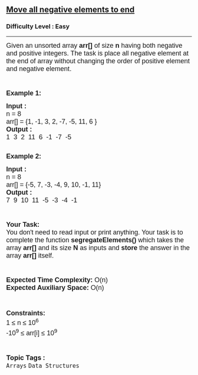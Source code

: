 <h2><a href="https://www.geeksforgeeks.org/problems/move-all-negative-elements-to-end1813/1?page=5&difficulty=Easy&sortBy=submissions">Move all negative elements to end</a></h2><h3>Difficulty Level : Easy</h3><hr><div class="problems_problem_content__Xm_eO"><p><span style="font-family: arial,helvetica,sans-serif;"><span style="font-size: 18px;">Given an unsorted array <strong>arr[]</strong> of size <strong>n</strong>&nbsp;having both&nbsp;negative and positive integers. The task is place all negative element at the end of array without changing the order of positive element and negative element.</span></span></p>
<p>&nbsp;</p>
<p><span style="font-family: arial,helvetica,sans-serif;"><span style="font-size: 18px;"><strong>Example 1:</strong></span></span></p>
<pre><span style="font-family: arial,helvetica,sans-serif;"><span style="font-size: 18px;"><strong>Input : 
</strong>n = 8
arr[] = {1, -1, 3, 2, -7, -5, 11, 6 }
<strong>Output : </strong>
1  3  2  11  6  -1  -7  -5</span></span></pre>
<p><br><span style="font-family: arial,helvetica,sans-serif;"><span style="font-size: 18px;"><strong>Example 2:</strong></span></span></p>
<pre><span style="font-family: arial,helvetica,sans-serif;"><span style="font-size: 18px;"><strong>Input : 
</strong>n = 8
arr[] = {-5, 7, -3, -4, 9, 10, -1, 11}
<strong>Output :</strong>
7  9  10  11  -5  -3  -4  -1
</span></span></pre>
<p>&nbsp;</p>
<p><span style="font-family: arial,helvetica,sans-serif;"><span style="font-size: 18px;"><strong>Your Task:&nbsp;&nbsp;</strong><br>You don't need to read input or print anything. Your task is to complete the function&nbsp;<strong>segregateElements()</strong>&nbsp;which takes the array <strong>arr[]</strong> and its size <strong>N</strong><strong> </strong>as inputs and <strong>store</strong> the answer in the array <strong>arr[]</strong> itself.</span></span></p>
<p>&nbsp;</p>
<p><span style="font-family: arial,helvetica,sans-serif;"><span style="font-size: 18px;"><strong>Expected Time Complexity: </strong>O(n)<br><strong>Expected Auxiliary Space: </strong>O(n)</span></span><br>&nbsp;</p>
<p><br><span style="font-family: arial,helvetica,sans-serif;"><span style="font-size: 18px;"><strong>Constraints:</strong><br>1 ≤ n ≤ 10<sup>6</sup></span><span style="font-size: 18px;"><br><span style="font-size: 18px;">-10<sup>9</sup></span><sup style="font-size: 18px;">&nbsp;</sup><span style="font-size: 18px;">≤ arr[i] ≤ 10</span><sup>9</sup></span></span></p></div><br><p><span style=font-size:18px><strong>Topic Tags : </strong><br><code>Arrays</code>&nbsp;<code>Data Structures</code>&nbsp;